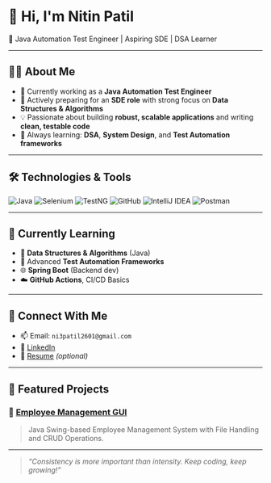 # 👋 Hi, I'm Nitin Patil

🚀 Java Automation Test Engineer | Aspiring SDE | DSA Learner

---

## 👨‍💻 About Me

- 💼 Currently working as a **Java Automation Test Engineer**
- 🎯 Actively preparing for an **SDE role** with strong focus on **Data Structures & Algorithms**
- 💡 Passionate about building **robust, scalable applications** and writing **clean, testable code**
- 🧠 Always learning: **DSA**, **System Design**, and **Test Automation frameworks**

---

## 🛠️ Technologies & Tools

![Java](https://img.shields.io/badge/Java-ED8B00?style=for-the-badge&logo=openjdk&logoColor=white)
![Selenium](https://img.shields.io/badge/Selenium-43B02A?style=for-the-badge&logo=selenium&logoColor=white)
![TestNG](https://img.shields.io/badge/TestNG-blue?style=for-the-badge)
![GitHub](https://img.shields.io/badge/GitHub-181717?style=for-the-badge&logo=github)
![IntelliJ IDEA](https://img.shields.io/badge/IDE-IntelliJIDEA-blue?style=for-the-badge&logo=intellij-idea)
![Postman](https://img.shields.io/badge/Postman-FF6C37?style=for-the-badge&logo=postman&logoColor=white)

---

## 📘 Currently Learning

- 🧮 **Data Structures & Algorithms** (Java)
- 🧪 Advanced **Test Automation Frameworks**
- 🌐 **Spring Boot** (Backend dev)
- ☁️ **GitHub Actions**, CI/CD Basics

---

## 🔗 Connect With Me

- 📫 Email: `ni3patil2601@gmail.com`
- 💼 [LinkedIn](https://www.linkedin.com/in/nitinpatilsdet/)
- 📁 [Resume](#) *(optional)*

---

## 📌 Featured Projects

### 🚀 [Employee Management GUI](https://github.com/ni3patil2601/Employee-Management-GUI)
> Java Swing-based Employee Management System with File Handling and CRUD Operations.

<!-- Add more pinned projects here -->

---

> *“Consistency is more important than intensity. Keep coding, keep growing!”*

